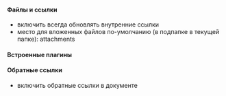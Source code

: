 #### Файлы и ссылки
- включить всегда обновлять внутренние ссылки
- место для вложенных файлов по-умолчанию (в подпапке в текущей папке): attachments

#### Встроенные плагины

#### Обратные ссылки
- включить обратные ссылки в документе

